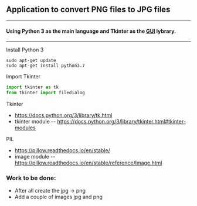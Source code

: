 ## Application to convert PNG files to JPG files
------
#### Using Python 3 as the main language and Tkinter as the [GUI](https://en.wikipedia.org/wiki/Graphical_user_interface) lybrary.
---
Install Python 3
```
sudo apt-get update
sudo apt-get install python3.7
```

Import Tkinter
```python
import tkinter as tk
from tkinter import filedialog
```

Tkinter
* https://docs.python.org/3/library/tk.html
* tkinter module -- https://docs.python.org/3/library/tkinter.html#tkinter-modules

PIL
* https://pillow.readthedocs.io/en/stable/
* image module -- https://pillow.readthedocs.io/en/stable/reference/Image.html

### Work to be done:
 * After all create the jpg -> png
 * Add a couple of images jpg and png 

